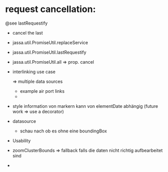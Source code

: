 # request cancellation:

@see lastRequestify

  - cancel the last
  - jassa.util.PromiseUtil.replaceService
  - jassa.util.PromiseUtil.lastRequestify
  - jassa.util.PromiseUtil.all => prop. cancel


- interlinking use case

  => multiple data sources

    - example air port links
    -

-  style information von markern kann von elementDate abhängig (future work => use a decorator)


- datasource
   - schau nach ob es ohne eine boundingBox

- Usability

 - zoomClusterBounds => fallback falls die daten nicht richtig aufbearbeitet sind
 -

